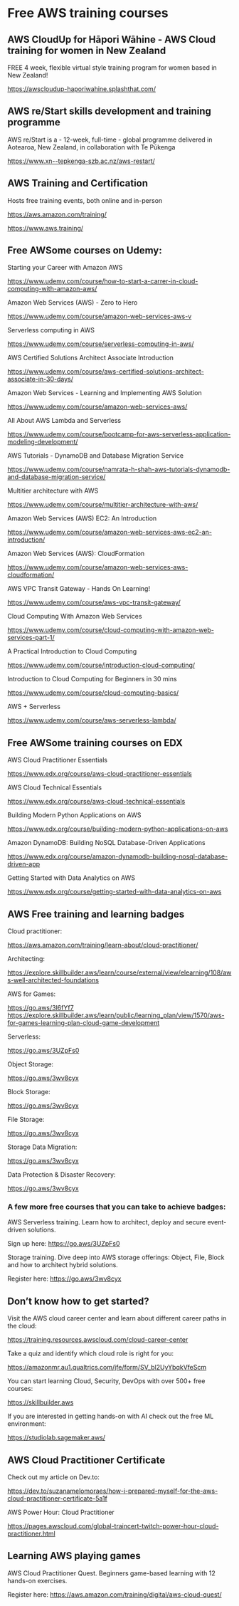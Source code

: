 # Free AWS training courses

## AWS CloudUp for Hāpori Wāhine - AWS Cloud training for women in New Zealand

FREE 4 week, flexible virtual style training program for women based in New Zealand!

https://awscloudup-haporiwahine.splashthat.com/

## AWS re/Start skills development and training programme

AWS re/Start is a - 12-week, full-time - global programme delivered in Aotearoa, New Zealand, in collaboration with Te Pūkenga

https://www.xn--tepkenga-szb.ac.nz/aws-restart/

## AWS Training and Certification

Hosts free training events, both online and in-person

https://aws.amazon.com/training/

https://www.aws.training/
 
## Free AWSome courses on Udemy:

Starting your Career with Amazon AWS

https://www.udemy.com/course/how-to-start-a-carrer-in-cloud-computing-with-amazon-aws/

Amazon Web Services (AWS) - Zero to Hero

https://www.udemy.com/course/amazon-web-services-aws-v

Serverless computing in AWS

https://www.udemy.com/course/serverless-computing-in-aws/

AWS Certified Solutions Architect Associate Introduction

https://www.udemy.com/course/aws-certified-solutions-architect-associate-in-30-days/

Amazon Web Services - Learning and Implementing AWS Solution

https://www.udemy.com/course/amazon-web-services-aws/

All About AWS Lambda and Serverless

https://www.udemy.com/course/bootcamp-for-aws-serverless-application-modeling-development/

AWS Tutorials - DynamoDB and Database Migration Service

https://www.udemy.com/course/namrata-h-shah-aws-tutorials-dynamodb-and-database-migration-service/

Multitier architecture with AWS

https://www.udemy.com/course/multitier-architecture-with-aws/

Amazon Web Services (AWS) EC2: An Introduction

https://www.udemy.com/course/amazon-web-services-aws-ec2-an-introduction/

Amazon Web Services (AWS): CloudFormation

https://www.udemy.com/course/amazon-web-services-aws-cloudformation/

AWS VPC Transit Gateway - Hands On Learning!

https://www.udemy.com/course/aws-vpc-transit-gateway/

Cloud Computing With Amazon Web Services

https://www.udemy.com/course/cloud-computing-with-amazon-web-services-part-1/

A Practical Introduction to Cloud Computing

https://www.udemy.com/course/introduction-cloud-computing/

Introduction to Cloud Computing for Beginners in 30 mins

https://www.udemy.com/course/cloud-computing-basics/

AWS + Serverless

https://www.udemy.com/course/aws-serverless-lambda/

## Free AWSome training courses on EDX

AWS Cloud Practitioner Essentials

https://www.edx.org/course/aws-cloud-practitioner-essentials

AWS Cloud Technical Essentials

https://www.edx.org/course/aws-cloud-technical-essentials

Building Modern Python Applications on AWS

https://www.edx.org/course/building-modern-python-applications-on-aws

Amazon DynamoDB: Building NoSQL Database-Driven Applications

https://www.edx.org/course/amazon-dynamodb-building-nosql-database-driven-app

Getting Started with Data Analytics on AWS

https://www.edx.org/course/getting-started-with-data-analytics-on-aws


## AWS Free training and learning badges

Cloud practitioner:

https://aws.amazon.com/training/learn-about/cloud-practitioner/

Architecting: 

https://explore.skillbuilder.aws/learn/course/external/view/elearning/108/aws-well-architected-foundations

AWS for Games: 

https://go.aws/3l6fYf7
https://explore.skillbuilder.aws/learn/public/learning_plan/view/1570/aws-for-games-learning-plan-cloud-game-development

Serverless: 

https://go.aws/3UZpFs0

Object Storage: 

https://go.aws/3wv8cyx

Block Storage: 

https://go.aws/3wv8cyx

File Storage: 

https://go.aws/3wv8cyx

Storage Data Migration: 

https://go.aws/3wv8cyx

Data Protection & Disaster Recovery: 

https://go.aws/3wv8cyx

 ### A few more free courses that you can take to achieve badges: 
 
AWS Serverless training. Learn how to architect, deploy and secure event-driven solutions. 

Sign up here: https://go.aws/3UZpFs0 
 
Storage training. Dive deep into AWS storage offerings: Object, File, Block and how to architect hybrid solutions. 

Register here: https://go.aws/3wv8cyx 

## Don’t know how to get started?

Visit the AWS cloud career center and learn about different career paths in the cloud: 

https://training.resources.awscloud.com/cloud-career-center


Take a quiz and identify which cloud role is right for you: 

https://amazonmr.au1.qualtrics.com/jfe/form/SV_bl2UyYbqkVfeScm


You can start learning Cloud, Security, DevOps with over 500+ free courses: 

https://skillbuilder.aws


If you are interested in getting hands-on with AI check out the free ML environment: 

https://studiolab.sagemaker.aws/


## AWS Cloud Practitioner Certificate

Check out my article on Dev.to:

https://dev.to/suzanamelomoraes/how-i-prepared-myself-for-the-aws-cloud-practitioner-certificate-5a1f

AWS Power Hour: Cloud Practitioner

https://pages.awscloud.com/global-traincert-twitch-power-hour-cloud-practitioner.html

## Learning AWS playing games

AWS Cloud Practitioner Quest. Beginners game-based learning with 12 hands-on exercises.

Register here: https://aws.amazon.com/training/digital/aws-cloud-quest/

